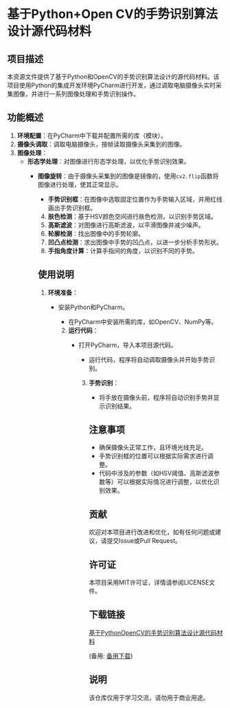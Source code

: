 # 基于Python+Open CV的手势识别算法设计源代码材料

## 项目描述

本资源文件提供了基于Python和OpenCV的手势识别算法设计的源代码材料。该项目使用Python的集成开发环境PyCharm进行开发，通过调取电脑摄像头实时采集图像，并进行一系列图像处理和手势识别操作。

## 功能概述

1. **环境配置**：在PyCharm中下载并配置所需的库（模块）。
2. **摄像头调取**：调取电脑摄像头，按帧读取摄像头采集到的图像。
3. **图像处理**：
   - **形态学处理**：对图像进行形态学处理，以优化手势识别效果。
      - **图像旋转**：由于摄像头采集到的图像是镜像的，使用`cv2.flip`函数将图像进行处理，使其正常显示。
         - **手势识别框**：在图像中选取固定位置作为手势输入区域，并用红线画出手势识别框。
         4. **肤色检测**：基于HSV颜色空间进行肤色检测，以识别手势区域。
         5. **高斯滤波**：对图像进行高斯滤波，以平滑图像并减少噪声。
         6. **轮廓检测**：找出图像中的手势轮廓。
         7. **凹凸点检测**：求出图像中手势的凹凸点，以进一步分析手势形状。
         8. **手指角度计算**：计算手指间的角度，以识别不同的手势。

         ## 使用说明

         1. **环境准备**：
            - 安装Python和PyCharm。
               - 在PyCharm中安装所需的库，如OpenCV、NumPy等。

               2. **运行代码**：
                  - 打开PyCharm，导入本项目源代码。
                     - 运行代码，程序将自动调取摄像头并开始手势识别。

                     3. **手势识别**：
                        - 将手放在摄像头前，程序将自动识别手势并显示识别结果。

                        ## 注意事项

                        - 确保摄像头正常工作，且环境光线充足。
                        - 手势识别框的位置可以根据实际需求进行调整。
                        - 代码中涉及的参数（如HSV阈值、高斯滤波参数等）可以根据实际情况进行调整，以优化识别效果。

                        ## 贡献

                        欢迎对本项目进行改进和优化，如有任何问题或建议，请提交Issue或Pull Request。

                        ## 许可证

                        本项目采用MIT许可证，详情请参阅LICENSE文件。

                        ## 下载链接
                        [基于PythonOpenCV的手势识别算法设计源代码材料](https://pan.quark.cn/s/2c9abce9e830) 

                        (备用: [备用下载](https://pan.baidu.com/s/1jwwX0pZo5NTQmk7y-ZJwYA?pwd=1234))

                        ## 说明

                        该仓库仅用于学习交流，请勿用于商业用途。

